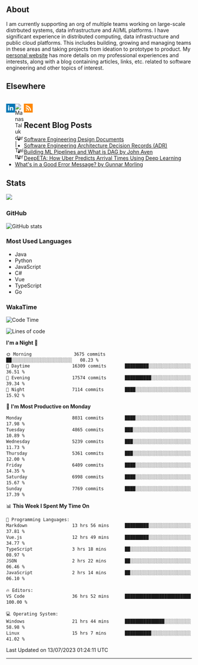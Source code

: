 ## About

I am currently supporting an org of multiple teams working on large-scale distrbuted systems, data infrastructure and AI/ML platforms. I have significant experience in distributed computing, data infrastructure and public cloud platforms. This includes building, growing and managing teams in these areas and taking projects from ideation to prototype to product. My [personal website](https://manastalukdar.github.io/) has more details on my professional experiences and interests, along with a blog containing articles, links, etc. related to software engineering and other topics of interest.

## Elsewhere

</br>

<a href="https://www.linkedin.com/in/manastalukdar" target="_blank">
  <img align="left" alt="Manas Talukdar | Linkedin" width="24px" src="https://raw.githubusercontent.com/edent/SuperTinyIcons/master/images/svg/linkedin.svg" />
</a>
<a href="https://www.twitter.com/manastalukdar" target="_blank">
  <img align="left" alt="Manas Talukdar | Twitter" width="24px" src="https://github.com/TheDudeThatCode/TheDudeThatCode/blob/master/Assets/Twitter.svg" />
</a>
<a href="https://manastalukdar.github.io/" target="_blank">
  <img align="left" alt="Manas Talukdar | Website" width="24px" src="https://github.com/edent/SuperTinyIcons/blob/master/images/svg/rss.svg" />
</a>

</br>

## Recent Blog Posts

<!-- BLOG:START -->
- [Software Engineering Design Documents](https://manastalukdar.github.io/blog/2023/03/18/software-engineering-design-documents/)
- [Software Engineering Architecture Decision Records &lpar;ADR&rpar;](https://manastalukdar.github.io/blog/2023/03/18/software-engineering-architecture-decision-records/)
- [Building ML Pipelines and What is DAG by John Aven](https://manastalukdar.github.io/blog/2022/03/21/building-ml-pipelines-dag/)
- [DeepETA: How Uber Predicts Arrival Times Using Deep Learning](https://manastalukdar.github.io/blog/2022/03/21/deepeta-uber-predicts-arrival-times-deep-learning/)
- [What&#39;s in a Good Error Message? by Gunnar Morling](https://manastalukdar.github.io/blog/2022/02/11/good-error-message-gunnar-morling/)
<!-- BLOG:END -->

## Stats

![](https://komarev.com/ghpvc/?username=manastalukdar)

### GitHub

![GitHub stats](https://github-readme-stats.vercel.app/api?username=manastalukdar&show_icons=true&hide_border=true&hide_rank=true&hide_title=true&icon_color=79ff97&text_color=cecac3&bg_color=4d4b4b)

### Most Used Languages

- Java
- Python
- JavaScript
- C#
- Vue
- TypeScript
- Go

<!--
![Top Langs](https://github-readme-stats.vercel.app/api/top-langs/?username=manastalukdar&layout=compact&hide_border=true&hide_title=true&icon_color=79ff97&text_color=cecac3&bg_color=4d4b4b)
-->

### WakaTime

<!--START_SECTION:waka-->
![Code Time](http://img.shields.io/badge/Code%20Time-3%2C736%20hrs-blue)

![Lines of code](https://img.shields.io/badge/From%20Hello%20World%20I%27ve%20Written-18.5%20million%20lines%20of%20code-blue)

**I'm a Night 🦉** 

```text
🌞 Morning                3675 commits        ██░░░░░░░░░░░░░░░░░░░░░░░   08.23 % 
🌆 Daytime                16309 commits       █████████░░░░░░░░░░░░░░░░   36.51 % 
🌃 Evening                17574 commits       ██████████░░░░░░░░░░░░░░░   39.34 % 
🌙 Night                  7114 commits        ████░░░░░░░░░░░░░░░░░░░░░   15.92 % 
```
📅 **I'm Most Productive on Monday** 

```text
Monday                   8031 commits        ████░░░░░░░░░░░░░░░░░░░░░   17.98 % 
Tuesday                  4865 commits        ███░░░░░░░░░░░░░░░░░░░░░░   10.89 % 
Wednesday                5239 commits        ███░░░░░░░░░░░░░░░░░░░░░░   11.73 % 
Thursday                 5361 commits        ███░░░░░░░░░░░░░░░░░░░░░░   12.00 % 
Friday                   6409 commits        ████░░░░░░░░░░░░░░░░░░░░░   14.35 % 
Saturday                 6998 commits        ████░░░░░░░░░░░░░░░░░░░░░   15.67 % 
Sunday                   7769 commits        ████░░░░░░░░░░░░░░░░░░░░░   17.39 % 
```


📊 **This Week I Spent My Time On** 

```text
💬 Programming Languages: 
Markdown                 13 hrs 56 mins      █████████░░░░░░░░░░░░░░░░   37.81 % 
Vue.js                   12 hrs 49 mins      █████████░░░░░░░░░░░░░░░░   34.77 % 
TypeScript               3 hrs 18 mins       ██░░░░░░░░░░░░░░░░░░░░░░░   08.97 % 
JSON                     2 hrs 22 mins       ██░░░░░░░░░░░░░░░░░░░░░░░   06.46 % 
JavaScript               2 hrs 14 mins       ██░░░░░░░░░░░░░░░░░░░░░░░   06.10 % 

🔥 Editors: 
VS Code                  36 hrs 52 mins      █████████████████████████   100.00 % 

💻 Operating System: 
Windows                  21 hrs 44 mins      ███████████████░░░░░░░░░░   58.98 % 
Linux                    15 hrs 7 mins       ██████████░░░░░░░░░░░░░░░   41.02 % 
```


 Last Updated on 13/07/2023 01:24:11 UTC
<!--END_SECTION:waka-->

---

<!--

**manastalukdar/manastalukdar** is a ✨ _special_ ✨ repository because its `README.md` (this file) appears on your GitHub profile.

Here are some ideas to get you started:

- 🔭 I’m currently working on ...
- 🌱 I’m currently learning ...
- 👯 I’m looking to collaborate on ...
- 🤔 I’m looking for help with ...
- 💬 Ask me about ...
- 📫 How to reach me: ...
- 😄 Pronouns: ...
- ⚡ Fun fact: ...
-->
